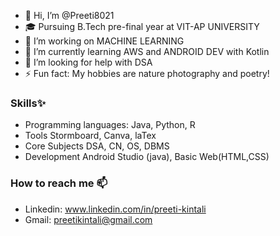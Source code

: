 - 👋 Hi, I’m @Preeti8021
- 🎓 Pursuing B.Tech pre-final year at VIT-AP UNIVERSITY
- 🔭 I’m working on MACHINE LEARNING
- 🌱 I’m currently learning AWS and ANDROID DEV with Kotlin
- 🤔 I’m looking for help with DSA
- ⚡ Fun fact: My hobbies are nature photography and poetry!

### Skills✨

- Programming languages: Java, Python, R 
- Tools Stormboard, Canva, laTex
- Core Subjects DSA, CN, OS, DBMS
- Development Android Studio (java), Basic Web(HTML,CSS)

### How to reach me 📫
- Linkedin: www.linkedin.com/in/preeti-kintali
- Gmail: preetikintali@gmail.com


<!--
**Preeti8021/Preeti8021** is a ✨ _special_ ✨ repository because its `README.md` (this file) appears on your GitHub profile.

Here are some ideas to get you started:


-->
